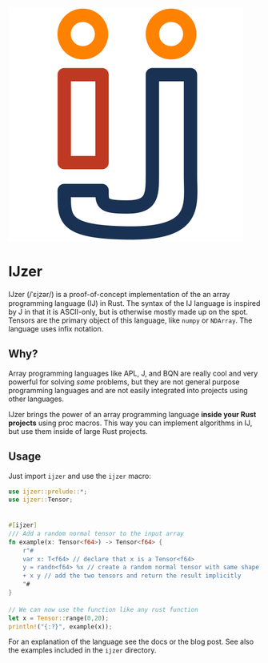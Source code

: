 ![IJzer Logo](logo.svg)

# IJzer

IJzer (/ˈɛi̯zər/) is a proof-of-concept implementation of the an array programming language (IJ) in Rust. The syntax of the IJ language is inspired by J in that it is ASCII-only, but is otherwise mostly made up on the spot. Tensors are the primary object of this language, like `numpy` or `NDArray`. The language uses infix notation.

## Why?

Array programming languages like APL, J, and BQN are really cool and very powerful for solving _some_ problems, but they are not general purpose programming languages and are not easily integrated into projects using other languages.

IJzer brings the power of an array programming language **inside your Rust projects** using proc macros. This way you can implement algorithms in IJ, but use them inside of large Rust projects.


## Usage

Just import `ijzer` and use the `ijzer` macro:

```rust
use ijzer::prelude::*;
use ijzer::Tensor;


#[ijzer]
/// Add a random normal tensor to the input array
fn example(x: Tensor<f64>) -> Tensor<f64> {
    r"#
    var x: T<f64> // declare that x is a Tensor<f64>
    y = randn<f64> %x // create a random normal tensor with same shape
    + x y // add the two tensors and return the result implicitly
    "#
}

// We can now use the function like any rust function
let x = Tensor::range(0,20);
println!("{:?}", example(x));
```

For an explanation of the language see the docs or the blog post. See also the examples included in the `ijzer` directory.